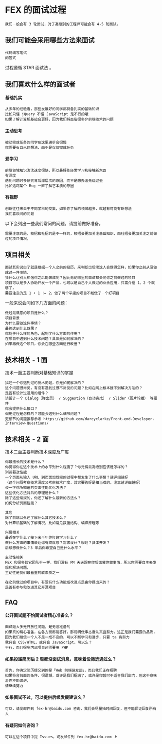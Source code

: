 # FEX 的面试过程

    我们一般会有 3 轮面试，对于高级别的工程师可能会有 4-5 轮面试。

## 我们可能会采用哪些方法来面试

    代码编写笔试
    问答式

过程遵循 STAR 面试法 。

## 我们喜欢什么样的面试者

#### 基础扎实

    从多年的经验看，那些发展好的同学都具备扎实的基础知识
    比如只懂 jQuery 不懂 JavaScript 是不行的哦
    如果了解计算机基础会更好，因为我们将面临很多非前端技术的问题
    
#### 主动思考

    被动完成任务的同学在这里进步会很慢
    你需要有自己的想法，而不是仅仅完成任务

#### 爱学习

    前端领域知识淘汰速度很快，所以最好能经常学习和接触新东西
    有深度
    遇到问题时多研究背后深层次的原因，而不是想办法先绕过去
    比如追踪某个 Bug 一直了解它本质的原因

#### 有视野

    创新往往来自于不同学科的交集，如果你了解的领域越多，就越有可能有新想法
    我们喜欢问的问题
    
以下会列出一些我们常问的问题，请提前做好准备。

    需要注意的是，校招和社招的是不一样的，校招会更加关注基础知识，而社招会更加关注之前做过的项目情况。

## 项目相关

    面试其实说白了就是根据一个人之前的经历，来判断出后续这人会做得怎样，如果你之前从没做成过一件事情，
    凭什么让别人相信你之后能做成呢？因此无论哪里的面试都会问你之前做过的项目
    项目可以是多人协助开发一个产品，也可以是自己个人做过的业余应用，只需介绍 1、2 个就够了，
    需要注意的是 1 + 1 != 2，做了两个平庸的项目不如做了一个好项目

一般来说会问如下几方面的问题：

    做过最满意的项目是什么？
    项目背景
    为什么要做这件事情？
    最终达到什么效果？
    你处于什么样的角色，起到了什么方面的作用？
    在项目中遇到什么技术问题？具体是如何解决的？
    如果再做这个项目，你会在哪些方面进行改善？

## 技术相关 - 1 面

技术一面主要判断对基础知识的掌握

    描述一个你遇到过的技术问题，你是如何解决的？
    这个问题很常见，有没有遇到过很不常见的问题？比如在网上根本搜不到解决方法的？
    是否有设计过通用的组件？
    请设计一个 Dialog（弹出层） / Suggestion（自动完成） / Slider（图片轮播） 等组件
    你会提供什么接口？
    调用过程是怎样的？可能会遇到什么细节问题？
    更细节的问题推荐参考 https://github.com/darcyclarke/Front-end-Developer-Interview-Questions/

## 技术相关 - 2 面

技术二面主要判断技术深度及广度

    你最擅长的技术是什么？
    你觉得你在这个技术上的水平到什么程度了？你觉得最高级别应该是怎样的？
    浏览器及性能
    一个页面从输入 URL 到页面加载完的过程中都发生了什么事情？越详细越好
    （这个问既考察技术深度又考察技术广度，其实要答好是相当难的，注意越详细越好）
    谈一下你所知道的页面性能优化方法？
    这些优化方法背后的原理是什么？
    除了这些常规的，你还了解什么最新的方法么？
    如何分析页面性能？
    
    其它
    除了前端以外还了解什么其它技术么？
    对计算机基础的了解情况，比如常见数据结构、编译原理等
    
    兴趣相关
    最近在学什么？接下来半年你打算学习什么？
    做什么方面的事情最让你有成就感？需求设计？规划？具体开发？
    后续想做什么？3 年后你希望自己是什么水平？
    
    主动性相关
    FEX 和很多其它团队不一样，我们没有 PM 天天跟在你后面催你做事情，所以你需要自主去发现和解决问题，
    主动性是我们最看重的软素质之一
    
    在之前做过的项目中，有没有什么功能或改进点是由你提出来的？
    是否有参与和改进其它开源项目

## FAQ

#### 公开面试题不怕面试者精心准备么？

    面试题大多是开放性问题，是无法准备的
    如果真的精心准备，在各方面都能答好，那说明做事态度认真且努力，这正是我们需要的品质，
    因为我们相信一个人不是一成不变的，可以不断学习和进步，只要 ta 肯努力
    我只会 CSS/HTML，或只会 JavaScript，可以么？
    不行，而且很多内部项目还需要用 PHP

#### 如果投递简历后 2 周都没面试消息，意味着没筛选通过么？

    首先，你确定简历提交到的是「Web 前端研发部」，而且我们正在招聘
    如果符合前面的条件，很遗憾，或许是我们招满了，或许是你暂时不适合我们部门，但这不意味着你不能改进，
    请继续努力

#### 如果面试不过，可以提供后续发展建议么？

    可以，请发邮件到 fex-hr@baidu.com 咨询，我们会尽量抽时间回复，但不能保证回复所有人

#### 有疑问如何咨询？

    可以在这个项目中提 Issues，或发邮件到 fex-hr@baidu.com 上